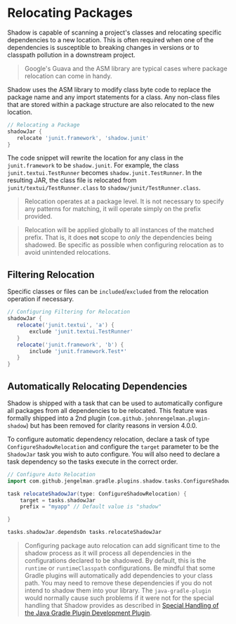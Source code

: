 # Relocating Packages

Shadow is capable of scanning a project's classes and relocating specific dependencies to a new location.
This is often required when one of the dependencies is susceptible to breaking changes in versions or
to classpath pollution in a downstream project.

> Google's Guava and the ASM library are typical cases where package relocation can come in handy.

Shadow uses the ASM library to modify class byte code to replace the package name and any import
statements for a class.
Any non-class files that are stored within a package structure are also relocated to the new location.

```groovy
// Relocating a Package
shadowJar {
   relocate 'junit.framework', 'shadow.junit'
}
```

The code snippet will rewrite the location for any class in the `junit.framework` to be `shadow.junit`.
For example, the class `junit.textui.TestRunner` becomes `shadow.junit.TestRunner`.
In the resulting JAR, the class file is relocated from `junit/textui/TestRunner.class` to
`shadow/junit/TestRunner.class`.

> Relocation operates at a package level.
It is not necessary to specify any patterns for matching, it will operate simply on the prefix
provided.

> Relocation will be applied globally to all instances of the matched prefix.
That is, it does **not** scope to _only_ the dependencies being shadowed.
Be specific as possible when configuring relocation as to avoid unintended relocations.

## Filtering Relocation

Specific classes or files can be `included`/`excluded` from the relocation operation if necessary.

```groovy
// Configuring Filtering for Relocation
shadowJar {
   relocate('junit.textui', 'a') {
       exclude 'junit.textui.TestRunner'
   }
   relocate('junit.framework', 'b') {
       include 'junit.framework.Test*'
   }
}
```

## Automatically Relocating Dependencies

Shadow is shipped with a task that can be used to automatically configure all packages from all dependencies to be relocated.
This feature was formally shipped into a 2nd plugin (`com.github.johnrengelman.plugin-shadow`) but has been
removed for clarity reasons in version 4.0.0.

To configure automatic dependency relocation, declare a task of type `ConfigureShadowRelocation` and configure the
`target` parameter to be the `ShadowJar` task you wish to auto configure. You will also need to declare a task
dependency so the tasks execute in the correct order.

```groovy
// Configure Auto Relocation
import com.github.jengelman.gradle.plugins.shadow.tasks.ConfigureShadowRelocation

task relocateShadowJar(type: ConfigureShadowRelocation) {
    target = tasks.shadowJar
    prefix = "myapp" // Default value is "shadow"

}

tasks.shadowJar.dependsOn tasks.relocateShadowJar
```

> Configuring package auto relocation can add significant time to the shadow process as it will process all dependencies
in the configurations declared to be shadowed. By default, this is the `runtime` or `runtimeClasspath` configurations.
Be mindful that some Gradle plugins will automatically add dependencies to your class path. You may need to remove these 
dependencies if you do not intend to shadow them into your library.  The `java-gradle-plugin` would normally cause such
problems if it were not for the special handling that Shadow provides as described in 
[Special Handling of the Java Gradle Plugin Development Plugin](/plugins/#special-handling-of-the-java-gradle-plugin-gevelopmeny-plugin).
